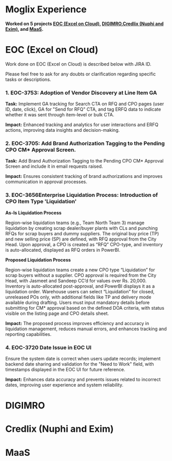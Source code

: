 # Moglix Experience

**Worked on 5 projects [EOC (Excel on Cloud)](#eoc-excel-on-cloud), [DIGIMRO](#DIGIMRO),[Credlix (Nuphi and Exim)](#credlix-nuphi-and-exim), and [MaaS](#MaaS).**

# EOC (Excel on Cloud)

Work done on EOC (Excel on Cloud) is described below with JIRA ID.

Please feel free to ask for any doubts or clarification regarding specific tasks or descriptions.

### 1. EOC-3753: Adoption of Vendor Discovery at Line Item GA

**Task:** Implement GA tracking for Search CTA on RFQ and CPO pages (user ID, date, click), GA for "Send for RFQ" CTA, and tag ERFQ data to indicate whether it was sent through item-level or bulk CTA.

**Impact:** Enhanced tracking and analytics for user interactions and ERFQ actions, improving data insights and decision-making.

### 2. EOC-3705: Add Brand Authorization Tagging to the Pending CPO CM* Approval Screen.

**Task:** Add Brand Authorization Tagging to the Pending CPO CM* Approval Screen and include it in email requests raised.

**Impact:** Ensures consistent tracking of brand authorizations and improves communication in approval processes.

### 3. EOC-3656Enterprise Liquidation Process: Introduction of CPO Item Type 'Liquidation'

**As-Is Liquidation Process**

Region-wise liquidation teams (e.g., Team North Team 3) manage liquidation by creating scrap dealer/buyer plants with CLs and punching RFQs for scrap buyers and dummy suppliers. The original buy price (TP) and new selling price (SP) are defined, with RFQ approval from the City Head. Upon approval, a CPO is created as “RFQ” CPO-type, and inventory is auto-allocated, displayed as RFQ orders in PowerBI.

**Proposed Liquidation Process**

Region-wise liquidation teams create a new CPO type “Liquidation” for scrap buyers without a supplier. CPO approval is required from the City Head, with Jasmeet and Sandeep CC’d for values over Rs. 20,000. Inventory is auto-allocated post-approval, and PowerBI displays it as a liquidation order. Warehouse users can select “Liquidation” for closed, unreleased POs only, with additional fields like TP and delivery mode available during drafting. Users must input mandatory details before submitting for CM* approval based on the defined DOA criteria, with status visible on the listing page and CPO details sheet.

**Impact:** The proposed process improves efficiency and accuracy in liquidation management, reduces manual errors, and enhances tracking and reporting capabilities.

### 4. EOC-3720 Date Issue in EOC UI

Ensure the system date is correct when users update records; implement backend date sharing and validation for the "Need to Work" field, with timestamps displayed in the EOC UI for future reference.

**Impact:** Enhances data accuracy and prevents issues related to incorrect dates, improving user experience and system reliability.

# DIGIMRO
# Credlix (Nuphi and Exim)
# MaaS